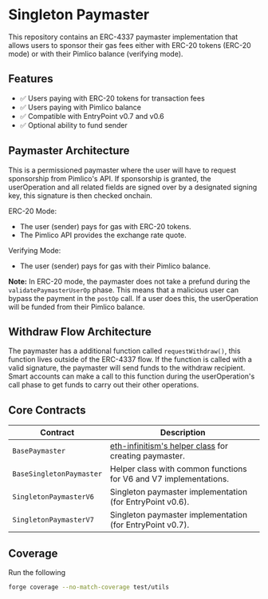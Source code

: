 # Singleton Paymaster

This repository contains an ERC-4337 paymaster implementation that allows users to sponsor their gas fees either with ERC-20 tokens (ERC-20 mode) or with their Pimlico balance (verifying mode).

## Features
- ✅ Users paying with ERC-20 tokens for transaction fees
- ✅ Users paying with Pimlico balance
- ✅ Compatible with EntryPoint v0.7 and v0.6
- ✅ Optional ability to fund sender

## Paymaster Architecture

This is a permissioned paymaster where the user will have to request sponsorship from Pimlico's API. If sponsorship is granted, the userOperation and all related fields are signed over by a designated signing key, this signature is then checked onchain.

ERC-20 Mode:
- The user (sender) pays for gas with ERC-20 tokens.
- The Pimlico API provides the exchange rate quote.

Verifying Mode:
- The user (sender) pays for gas with their Pimlico balance.

**Note:** In ERC-20 mode, the paymaster does not take a prefund during the `validatePaymasterUserOp` phase. This means that a malicious user can bypass the payment in the `postOp` call. If a user does this, the userOperation will be funded from their Pimlico balance.

## Withdraw Flow Architecture

The paymaster has a additional function called `requestWithdraw()`, this function lives outside of the ERC-4337 flow. If the function is called with a valid signature, the paymaster will send funds to the withdraw recipient. Smart accounts can make a call to this function during the userOperation's call phase to get funds to carry out their other operations.

## Core Contracts

| Contract | Description |
|---|---|
| `BasePaymaster`                   | [eth-infinitism's helper class](https://github.com/eth-infinitism/account-abstraction/blob/develop/contracts/core/BasePaymaster.sol) for creating paymaster. |
| `BaseSingletonPaymaster`          | Helper class with common functions for V6 and V7 implementations. |
| `SingletonPaymasterV6`            | Singleton paymaster implementation (for EntryPoint v0.6). |
| `SingletonPaymasterV7`            | Singleton paymaster implementation (for EntryPoint v0.7). |


## Coverage

Run the following

```bash
forge coverage --no-match-coverage test/utils
```
